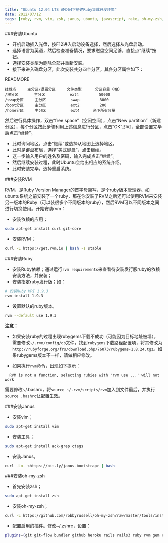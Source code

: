 ```yaml
---
title: "Ubuntu 12.04 LTS AMD64下搭建Ruby集成开发环境"
date: 2012/07/12
tags: [ruby, rvm, vim, zsh, janus, ubuntu, javascript, rake, oh-my-zsh, git, github]
---
```


###安装Ubuntu

* 开机启动插入光盘，按F12进入启动设备选择，然后选择从光盘启动。
* 选择语言为英语，然后检查准备情况，要求磁盘空间足够，直接点“继续”按钮。
* 选择安装类型为删除全部并重新安装。
* 接下来进入磁盘分区，此次安装共分四个分区，其各分区属性如下：     

READMORE

```
挂载点     主分区/逻辑分区     文件类型      分区容量（MB）
/根分区       主分区           ext4         50000
/swap分区     主分区           swap         8000
/boot分区     主分区           ext2         200 
/home分区     主分区           ext4      余下所有容量
```

然后进行具体操作，双击“free space”（空闲空间），点击“New partition”（新建分区），每个分区按此步骤利用上述信息进行分区，点击“OK”即可，全部设置完毕后点击“继续”。

* 此时询问地区，点击“继续”或选择从地图上选择地区。
* 此时是键盘布局，选择“美式键盘”，点击继续。
* 这一步输入用户的姓名及密码，输入完成点击“继续”。
* 然后继续安装过程，此时Ubuntu会给出相应的系统介绍。
* 此时安装完毕，选择重启系统。

###安装RVM

RVM，是Ruby Version Manager的首字母简写，是个ruby版本管理器。如ubuntu系统之前安装了一个ruby，那在你安装了RVM之后还可以使用RVM来安装另一版本的Ruby（可以装很多个不同版本的ruby），然后RVM可以不同版本之间进行切换使用。开始安装rvm：

* 安装依赖的应用；

```bash
sudo apt-get install curl git-core
```

* 安装RVM；

```bash
curl -L https://get.rvm.io | bash -s stable
```

###安装Ruby

* 安装Ruby依赖；通过运行`rvm
   requirements`来查看待安装发行版ruby的依赖安装方法，并安装；
* 安装指定ruby发行版；如：

```bash
# 安装Ruby MRI 1.9.3
rvm install 1.9.3
```

* 设置默认的ruby版本。

```bash
rvm --default use 1.9.3
```

**注意：**

* 如果安装ruby的过程出现rubygems下载不成功（可能因为目标地址被墙），需要修改`~/.rvm/config/db`文件，找到`rubygems`下载路径配置项，将其修改为`http://rubyforge.org/frs/download.php/76073/rubygems-1.8.24.tgz`。如果rubygems版本不一样，请做相应修改。

* 如果执行`rvm`命令，出现如下提示：

```
  RVM is not a function, selecting rubies with 'rvm use ...' will not work
```

需要修改~/.bashrc，将`source ~/.rvm/scripts/rvm`加入到文件最后，并执行`source .bashrc`让配置生效。

###安装Janus

* 安装vim；

```bash
sudo apt-get install vim
```

* 安装工具；

```bash
sudo apt-get install ack-grep ctags
```

* 安装Janus。

```bash
curl -Lo- <https://bit.ly/janus-bootstrap> | bash
```

###安装oh-my-zsh

* 首先安装zsh；

```bash
sudo apt-get install zsh
```

* 安装oh-my-zsh；

```bash
curl -L https://github.com/robbyrussell/oh-my-zsh/raw/master/tools/install.sh | sh
```

* 配置启用的插件。修改~/.zshrc，设置：

```bash
plugins=(git git-flow bundler github heroku rails rails3 ruby rvm gem rake vi-mode)
```
